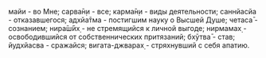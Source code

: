 майи - во Мне; сарва̄н̣и - все; карма̄н̣и - виды деятельности; саннйасйа - отказавшегося; адхйа̄тма - постигшим науку о Высшей Душе; четаса̄ - сознанием; нира̄ш́ӣх̣ - не стремящийся к личной выгоде; нирмамах̣ - освободившийся от собственнических притязаний; бхӯтва̄ - став; йудхйасва - сражайся; вигата-джварах̣ - стряхнувший с себя апатию.